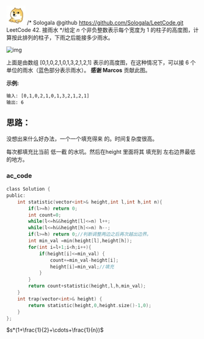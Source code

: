 ![](https://github.com/Sologala/SomeThings/blob/master/face.jpg?raw=true)
/*
    Sologala   @github    https://github.com/Sologala/LeetCode.git
    LeetCode   42. 接雨水
*/给定 *n* 个非负整数表示每个宽度为 1 的柱子的高度图，计算按此排列的柱子，下雨之后能接多少雨水。

![img](https://assets.leetcode-cn.com/aliyun-lc-upload/uploads/2018/10/22/rainwatertrap.png)

上面是由数组 [0,1,0,2,1,0,1,3,2,1,2,1] 表示的高度图，在这种情况下，可以接 6 个单位的雨水（蓝色部分表示雨水）。 **感谢 Marcos** 贡献此图。

**示例:**

```
输入: [0,1,0,2,1,0,1,3,2,1,2,1]
输出: 6
```

## **思路：**

没想出来什么好办法，一个一个填充得来 的。时间复杂度很高。

每次都填充比当前 低一截 的水坑。然后在height 里面将其 填充到 左右边界最低的地方。

### **ac_code**

```c
class Solution {
public:
    int statistic(vector<int>& height,int l,int h,int n){
        if(l>=h) return 0;
        int count=0;
        while(l<=h&&height[l]<=n) l++;
        while(l<=h&&height[h]<=n) h--;
        if(l>=h) return 0;//判断调整两边之后再次越出边界。
        int min_val =min(height[l],height[h]);
        for(int i=l+1;i<h;i++){
            if(height[i]<=min_val) {
                count+=min_val-height[i];
                height[i]=min_val;//填充
            }
        }
        return count+statistic(height,l,h,min_val);
    }
    int trap(vector<int>& height) {
        return statistic(height,0,height.size()-1,0);
    }
};
```



$s*(1+\frac{1}{2}+\cdots+\frac{1}{n})$